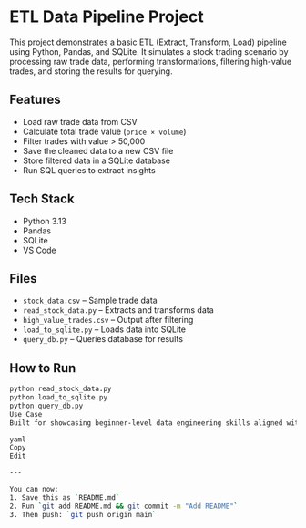 # ETL Data Pipeline Project

This project demonstrates a basic ETL (Extract, Transform, Load) pipeline using Python, Pandas, and SQLite. It simulates a stock trading scenario by processing raw trade data, performing transformations, filtering high-value trades, and storing the results for querying.

## Features

- Load raw trade data from CSV
- Calculate total trade value (`price × volume`)
- Filter trades with value > 50,000
- Save the cleaned data to a new CSV file
- Store filtered data in a SQLite database
- Run SQL queries to extract insights

## Tech Stack

- Python 3.13
- Pandas
- SQLite
- VS Code

## Files

- `stock_data.csv` – Sample trade data
- `read_stock_data.py` – Extracts and transforms data
- `high_value_trades.csv` – Output after filtering
- `load_to_sqlite.py` – Loads data into SQLite
- `query_db.py` – Queries database for results

## How to Run

```bash
python read_stock_data.py
python load_to_sqlite.py
python query_db.py
Use Case
Built for showcasing beginner-level data engineering skills aligned with StoneX apprenticeship expectations.

yaml
Copy
Edit

---

You can now:
1. Save this as `README.md`
2. Run `git add README.md && git commit -m "Add README"`  
3. Then push: `git push origin main`

